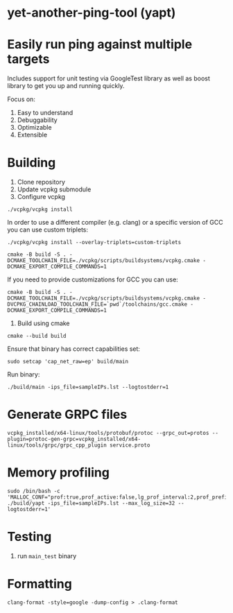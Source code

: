 # yet-another-ping-tool (yapt)

# Easily run ping against multiple targets

Includes support for unit testing via GoogleTest library as well as boost library to get you up and running quickly.

Focus on:

1. Easy to understand 
1. Debuggability
1. Optimizable
1. Extensible


# Building

1. Clone repository
1. Update vcpkg submodule
1. Configure vcpkg

```
./vcpkg/vcpkg install
```

In order to use a different compiler (e.g. clang) or a specific version of GCC you can use custom triplets:

```
./vcpkg/vcpkg install --overlay-triplets=custom-triplets
```

```
cmake -B build -S . -DCMAKE_TOOLCHAIN_FILE=./vcpkg/scripts/buildsystems/vcpkg.cmake -DCMAKE_EXPORT_COMPILE_COMMANDS=1
```



If you need to provide customizations for GCC you can use:

```
cmake -B build -S . -DCMAKE_TOOLCHAIN_FILE=./vcpkg/scripts/buildsystems/vcpkg.cmake -DVCPKG_CHAINLOAD_TOOLCHAIN_FILE=`pwd`/toolchains/gcc.cmake -DCMAKE_EXPORT_COMPILE_COMMANDS=1
```

1. Build using cmake

```
cmake --build build
```

Ensure that binary has correct capabilities set:

```
sudo setcap 'cap_net_raw=ep' build/main
```

Run binary:

```
./build/main -ips_file=sampleIPs.lst --logtostderr=1
```

# Generate GRPC files

```
vcpkg_installed/x64-linux/tools/protobuf/protoc --grpc_out=protos --plugin=protoc-gen-grpc=vcpkg_installed/x64-linux/tools/grpc/grpc_cpp_plugin service.proto
```

# Memory profiling

```
sudo /bin/bash -c 'MALLOC_CONF="prof:true,prof_active:false,lg_prof_interval:2,prof_prefix:jeprof.out" ./build/yapt -ips_file=sampleIPs.lst --max_log_size=32 --logtostderr=1'
```


# Testing
1. run `main_test` binary

# Formatting

```
clang-format -style=google -dump-config > .clang-format
```
